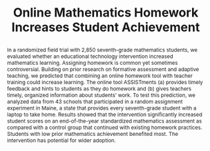 ---
title: >
  Online Mathematics Homework Increases Student Achievement
authors: >
  Jeremy Roschelle, Mingyu Feng, Robert F. Murphy, Craig A. Mason
paper_link: "https://doi.org/10.1177/2332858416673968"
abstract: >-
  In a randomized field trial with 2,850 seventh-grade mathematics
  students, we evaluated whether an educational technology
  intervention increased mathematics learning. Assigning homework is
  common yet sometimes controversial. Building on prior research on
  formative assessment and adaptive teaching, we predicted that
  combining an online homework tool with teacher training could
  increase learning. The online tool ASSISTments (a) provides timely
  feedback and hints to students as they do homework and (b) gives
  teachers timely, organized information about students’ work. To test
  this prediction, we analyzed data from 43 schools that participated
  in a random assignment experiment in Maine, a state that provides
  every seventh-grade student with a laptop to take home. Results
  showed that the intervention significantly increased student scores
  on an end-of-the-year standardized mathematics assessment as
  compared with a control group that continued with existing homework
  practices. Students with low prior mathematics achievement benefited
  most. The intervention has potential for wider adoption.
publication_date: 2016-10-01
erct_level: 2
rct: true
pdf_link: "https://journals.sagepub.com/doi/pdf/10.1177/2332858416673968"
doi: "10.1177/2332858416673968"
journal: "AERA Open"
date_erct_check: "2025-04-18"
tags:
  - mathematics
  - K12
  - US
  - online homework
  - EdTech platform
  - digital assessment
criteria:
  c:
    met: true
    explanation: >
      Randomization occurred at the class (school) level, avoiding
      within-class mixing and meeting the class-level RCT standard.
    quote: >
      “We investigated this question through a randomized controlled
      experiment in which schools were assigned to either an intervention
      or a business-as-usual condition.” (p. 3)
    analysis: >-
      Relevant Quotes:

      1) “We investigated this question through a randomized
      controlled experiment in which schools were assigned to either
      an intervention or a business-as-usual condition.” (p. 3)

      2) “All schools that successfully completed an application were
      accepted into the study and randomly assigned to a condition,
      as described later.” (p. 4)

      Detailed Analysis:

      The paper clearly states that entire schools (and thus all their
      classes) were randomly assigned to treatment or control. This
      prevents any contamination within classes and satisfies the
      ERCT “Class-level RCT” requirement.

      Final sentence:

      Criterion C is met because randomization was done at the
      class/school level rather than at the student level.
  e:
    met: true
    explanation: >
      Student learning was measured with the TerraNova standardized
      test, a well‑established, nationally normed exam.
    quote: >
      “To measure students’ levels of achievement at the end of the
      intervention, we administered the TerraNova standardized test.
      We chose TerraNova because it has well‑established and
      reputable psychometric qualities.” (p. 5)
    analysis: >-
      Relevant Quotes:

      1) “To measure students’ levels of achievement at the end of the
      intervention, we administered the TerraNova standardized test.
      We chose TerraNova because it has well‑established and
      reputable psychometric qualities.” (p. 5)

      2) “Scores from the TerraNova Common Core assessment
      mathematics test were used as a primary outcome measure to
      provide data on student achievement in mathematics concepts,
      processes, and skills, and the test was administered at the end of
      students’ seventh-grade year.” (p. 6)

      Detailed Analysis:

      The study used a widely recognized, normed standardized exam
      (TerraNova) rather than a custom instrument. This ensures
      objective, comparable assessment across groups.

      Final sentence:

      Criterion E is met because a standard exam was employed.
  t:
    met: true
    explanation: >
      The intervention spanned a full academic year of seventh-grade
      instruction, exceeding the one-term minimum.
    quote: >
      “We investigated what happened when teachers in Maine were
      newly trained to use ASSISTments and then deployed it with
      all their students throughout a full year of seventh-grade
      mathematics instruction.” (p. 3)
    analysis: >-
      Relevant Quotes:

      1) “We investigated what happened when teachers in Maine were
      newly trained to use ASSISTments and then deployed it with
      all their students throughout a full year of seventh-grade
      mathematics instruction.” (p. 3)

      2) “As planned and executed, this experiment required that
      schools remain in the condition for 2 years and provide student
      data in the second year.” (p. 5)

      Detailed Analysis:

      The program was implemented over at least one full school year
      (and data were gathered in the second year), far surpassing the
      one-term requirement.

      Final sentence:

      Criterion T is met because the trial lasted a full academic year.
  d:
    met: true
    explanation: >
      The control group’s practices, demographics, and baseline scores
      are clearly documented for proper comparison.
    quote: >
      “In the control group, teachers continued with their existing
      homework practices without any specific teacher training beyond
      that offered by their districts.” (p. 5)
    analysis: >-
      Relevant Quotes:

      1) “In the control group, teachers continued with their existing
      homework practices without any specific teacher training beyond
      that offered by their districts.” (p. 5)

      2) “Control group teachers were not able to use ASSISTments with
      seventh-grade students.” (p. 5)

      3) “The data included students’ achievement on the New England
      Common Assessment Program (NECAP) test for reading and
      mathematics. The data also included demographic indicators,
      such as gender, FRL status, and IEP status.” (p. 4)

      Detailed Analysis:

      The paper reports the control group’s condition (business-as-usual),
      collected baseline test scores, and student demographics, ensuring
      full documentation of the control group.

      Final sentence:

      Criterion D is met because the control group is well described.
  s:
    met: true
    explanation: >
      Entire schools (not just classes) were randomized, satisfying the
      school-level RCT requirement.
    quote: >
      “We investigated this question through a randomized controlled
      experiment in which schools were assigned to either an intervention
      or a business-as-usual condition.” (p. 3)
    analysis: >-
      Relevant Quotes:

      1) “We investigated this question through a randomized
      controlled experiment in which schools were assigned to either
      an intervention or a business-as-usual condition.” (p. 3)

      2) “Most schools were placed into pairs prior to randomization,
      and we proceeded with random assignment.” (p. 4)

      Detailed Analysis:

      Randomization occurred at the school level (43 schools), not merely
      within classes, ensuring a realistic, whole-school implementation
      scenario.

      Final sentence:

      Criterion S is met because the unit of randomization is the school.
  i:
    met: true
    explanation: >
      An independent research team evaluated the intervention, and no
      authors had a financial interest in ASSISTments.
    quote: >
      “None of the authors has a financial interest in ASSISTments.” (p. 11)
    analysis: >-
      Relevant Quotes:

      1) “Worcester Polytechnic Institute provided the ASSISTments
      intervention—comprising the technology and closely related
      professional development—to schools, teachers, and students for
      this study.” (p. 3)

      2) “None of the authors has a financial interest in ASSISTments.”
      (p. 11)

      Detailed Analysis:

      The tool was supplied by its creators (WPI), but the independent
      evaluation was done by researchers with no financial stake,
      ensuring unbiased data collection and analysis.

      Final sentence:

      Criterion I is met because evaluation was conducted independently.
  y:
    met: true
    explanation: >
      The trial ran for a full academic year (with data from the second
      year cohort), meeting the one‑year duration requirement.
    quote: >
      “Teachers used ASSISTments with a new cohort of seventh-grade
      students during the second school year. Scores from this second
      cohort of students were used for our analysis of the impact on
      student learning.” (p. 5)
    analysis: >-
      Relevant Quotes:

      1) “Teachers used ASSISTments with a new cohort of
      seventh-grade students during the second school year. Scores
      from this second cohort of students were used for our analysis
      of the impact on student learning.” (p. 5)

      2) “As planned and executed, this experiment required that
      schools remain in the condition for 2 years and provide student
      data in the second year.” (p. 5)

      Detailed Analysis:

      Students experienced the intervention for an entire school year,
      satisfying the ERCT year‑long duration criterion.

      Final sentence:

      Criterion Y is met because the intervention covered a full year.
  b:
    met: true
    explanation: >
      Both groups followed identical homework policies and content;
      the ASSISTments tool and training were the core treatment.
    quote: >
      “Both teacher groups were expected to assign and review
      mathematics homework for seventh-grade students in accordance
      with their local school policies.” (p. 5)
    analysis: >-
      Relevant Quotes:

      1) “Both teacher groups were expected to assign and review
      mathematics homework for seventh-grade students in accordance
      with their local school policies.” (p. 5)

      2) “As previously described, the content of the homework in both
      groups came from the textbooks already in use at each school.”
      (p. 4)

      Detailed Analysis:

      The only difference was the ASSISTments platform and training,
      which were the intervention’s core. No extra time or budget was
      given aside from the intended treatment.

      Final sentence:

      Criterion B is met because resources and time were balanced.
  r:
    met: true
    explanation: >
      An independent replication by another research team found
      similar positive results, confirming the original findings.
    quote: >
      “Students at intervention schools performed significantly better than
      those in the comparison group on 8th grade End-of-Grade math tests
      one year after the program (p = 0.011, g = 0.10).” (Feng et al., 2023)
    analysis: >-
      Relevant Quotes:

      1) “Students at intervention schools performed significantly better than
      those in the comparison group on 8th grade End-of-Grade math tests
      one year after the program (p = 0.011, g = 0.10).” (Feng et al., 2023)

      Detailed Analysis:

      A large-scale replication in 63 North Carolina middle schools (with a new,
      independent research team) also found a significant improvement in math
      test scores for students using ASSISTments one year later. This confirms
      that the original positive effect was reproducible in a different population
      and setting, strengthening confidence in the results.

      Final sentence:

      Criterion R is met because an independent study validated the findings.
  a:
    met: false
    explanation: >
      Only mathematics achievement was assessed; other subjects were
      not tested.
    quote: >
      “Scores from the TerraNova Common Core assessment mathematics
      test were used as a primary outcome measure to provide data on
      student achievement in mathematics concepts, processes, and
      skills.” (p. 6)
    analysis: >-
      Relevant Quotes:

      1) “Scores from the TerraNova Common Core assessment
      mathematics test were used as a primary outcome measure to
      provide data on student achievement in mathematics concepts,
      processes, and skills.” (p. 6)

      Detailed Analysis:

      The intervention’s impact was measured only in math. No
      standardized tests in reading, science, or other core subjects were
      administered, failing the all‑subject exams requirement.

      Final sentence:

      Criterion A is not met because only one subject was assessed.
  g:
    met: false
    explanation: >
      Students were originally tracked only through 7th grade;
      a separate follow-up measured outcomes at the end of 8th grade,
      but tracking did not extend to high school graduation.
    quote: >
      “A follow-up study was designed to measure the long-term impact of ASSISTments on student learning in 2021,
      one year after the intervention was over.” (Feng et al., 2023)
    analysis: >-
      Relevant Quotes:

      1) “A follow-up study was designed to measure the long-term impact of ASSISTments on student learning in 2021,
      one year after the intervention was over.” (Feng et al., 2023)

      Detailed Analysis:

      This follow-up indicates the intervention’s impact persisted one year post-intervention (end of 8th grade). However,
      students were not tracked beyond middle school, meaning their high school outcomes (graduation or otherwise) remain unknown.
      Therefore, long-term tracking in the sense of following through graduation is absent.

      Final sentence:

      Criterion G is not met because participants were not tracked until graduation.
  p:
    met: false
    explanation: >
      The study was not pre-registered; no registry or preregistration
      statement is provided.
    quote: null
    analysis: >-
      Relevant Quotes:

      None.

      Detailed Analysis:

      The paper does not mention any pre‑registration of hypotheses,
      methods, or analysis plans before data collection. Therefore,
      transparency via preregistration is lacking.

      Final sentence:

      Criterion P is not met because there is no preregistration.
---